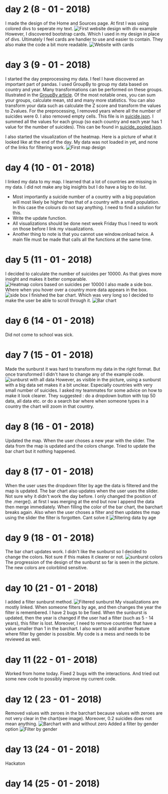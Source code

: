 # day 2 (8 - 01 - 2018)
I made the design of the Home and Sources page.
At first I was using colored divs to seperate my text.
![First website design with div example](doc/first_website_design.jpg)
However, I discovered bootstrap cards. Which I used in my design in place of divs.
Ultimately I feel cards are handier to use and easier to contain. They also make the code a bit more readable.
![Website with cards](doc/bootstrap_cards.jpg)

# day 3 (9 - 01 - 2018)
I started the day preprocessing my data. I feel I have discovered an important part of pandas.
I used GroupBy to group my data based on country and year. Many transformations can be performed on these groups.
Illustrated in the [GroupBy article](http://pandas.pydata.org/pandas-docs/stable/groupby.html).
Of the most notable ones, you can sum your groups, calculate mean, std and many more statistics.
You can also transform your data such as calculate the Z score and transform the values to Zvalues.
For the preprocessing, I removed years where all the number of suicides were 0. I also removed empty cells.
This file is in [suicide.json](project/data/suicide.json).
I summed all the values for each group (so each country and each year has 1 value for the number of suicides).
This can be found in [suicide_pooled.json](project/data/suicide_pooled.json).

I also started the visualization of the heatmap.
Here is a picture of what it looked like at the end of the day.
My data was not loaded in yet, and none of the links for filtering work.
![First map design](doc/map_progress.jpg)

# day 4 (10 - 01 - 2018)
I linked my data to my map. I learned that a lot of countries are missing in my data.
I did not make any big insights but I do have a big to do list.
- Most importantly a suicide number of a country with a big population will most likely be higher than that of a country with a small population.
In this case the colours do not say anything. I need to find a solution for this.
- Write the update function.
- All visualizations should be done next week Friday thus I need to work on those before I link my visualizations.
- Another thing to note is that you cannot use window.onload twice. A main file must be made that calls all the functions at the same time.

# day 5 (11 - 01 - 2018)
I decided to calculate the number of suicides per 10000. As that gives more insight and makes it better comparable.
![Heatmap colors based on suicides per 10000](doc/suicides_per_10000.jpg)
I also made a side box. Where when you hover over a country more data appears in the box.
![side box](doc/side_box.jpg)
I finished the bar chart. Which was very long so I decided to make the user be able to scroll through it.
![Bar chart](doc/barchart_scrollable.jpg)

# day 6 (14 - 01 - 2018)
Did not come to school was sick.

# day 7 (15 - 01 - 2018)
Made the sunburst it was hard to transform my data in the right format.
But once transformed I didn't have to change any of the example code.
![sunburst with all data](doc/sunburst_all_data.jpg)
However, as visible in the picture, using a sunburst with a big data set makes it a bit unclear. Especially countries with very small number of suicides. I asked my teammates for some advice on how to make it look clearer. They suggested : do a dropdown button with top 50 data, all data etc. or do a search bar where when someone types in a country the chart will zoom in that country.

# day 8 (16 - 01 - 2018)
Updated the map. When the user choses a new year with the slider. The data from the map is updated and the colors change.
Tried to update the bar chart but it nothing happened.

# day 8 (17 - 01 - 2018)
When the user uses the dropdown filter by age the data is filtered and the map is updated.
The bar chart also updates when the user uses the slider. Not sure why it didn't work the day before.
I only changed the position of the .merge(). at first I was merging at the end but now I append the data then merge immediately.
When filling the color of the bar chart, the barchart breaks again.
Also when the user choses a filter and then updates the map using the slider the filter is forgotten. Cant solve it
![filtering data by age](doc/filter_by_age.jpg)

# day 9 (18  - 01 - 2018)
The bar chart updates work.
I didn't like the sunburst so I decided to change the colors. Not sure if this makes it clearer or not.
![sunburst colors](doc/sunburst_colors.jpg)
The progression of the design of the sunburst so far is seen in the picture.
The new colors are colorblind sensitive.

# day 10 (21 - 01 - 2018)
I added a filter sunburst method.
![Filtered sunburst](doc/filter_sunburst.jpg)
My visualizations are mostly linked. When someone filters by age, and then changes the year the filter is remembered.
I have 2 bugs to be fixed. When the sunburst is updated, then the year is changed if the user had a filter (such as 5 - 14 years), this filter is lost.
Moreover, I need to remove countries that have a value smaller than 1 in the barchart.
I also want to add another feature where filter by gender is possible.
My code is a mess and needs to be reviewed as well.

# day 11 (22 - 01 - 2018)
Worked from home today.
Fixed 2 bugs with the interactions. And tried out some new code to possibly improve my current code.

# day 12 ( 23 - 01 - 2018)
Removed values with zeroes in the barchart because values with zeroes are not very clear in the chart(see image). Moreover, 0.2 suicides does not mean anything.
![Barchart with and without zero](doc/barchart_with_zero's.jpg)
Added a filter by gender option
![Filter by gender](doc/filter_by_gender.jpg)

# day 13 (24 - 01 - 2018)
Hackaton

# day 14 (25 - 01 - 2018)
